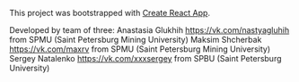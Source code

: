 This project was bootstrapped with [Create React App](https://github.com/facebook/create-react-app).

Developed by team of three:
Anastasia Glukhih https://vk.com/nastyagluhih from SPMU (Saint Petersburg Mining University)
Maksim Shcherbak https://vk.com/maxrv from SPMU (Saint Petersburg Mining University)
Sergey Natalenko https://vk.com/xxxsergey from SPBU (Saint Petersburg University)
